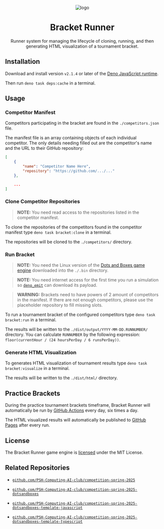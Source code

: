 <div align="center">

![logo](./.assets/logo.png)

# Bracket Runner

Runner system for managing the lifecycle of cloning, running, and then generating HTML visualization of a tournament bracket.

</div>

## Installation

Download and install version `v2.1.4` or later of the [Deno JavaScript runtime](https://deno.com).

Then run `deno task deps:cache` in a terminal.

## Usage

### Competitor Manifest

Competitors participating in the bracket are found in the `./competitors.json` file.

The manifest file is an array containing objects of each individual competitor. The only details needing filled out are the competitor's name and the URL to their GitHub repository:

```json
[
    {
        "name": "Competitor Name Here",
        "repository": "https://github.com/.../..."
    },

    ...
]
```

### Clone Competitor Repositories

> **NOTE:** You need read access to the repositories listed in the competitor manifest.

To clone the repositories of the competitors found in the competitor manifest type `deno task bracket:clone` in a terminal.

The repositories will be cloned to the `./competitors/` directory.

### Run Bracket

> **NOTE:** You need the Linux version of the [Dots and Boxes game engine](https://github.com/PSH-Computing-AI-club/competition-spring-2025-dotsandboxes) downloaded into the `./.bin` directory.

> **NOTE:** You need internet access for the first time you run a simulation so [`deno_emit`](https://github.com/denoland/deno_emit) can download its payload.

> **WARNING:** Brackets need to have powers of 2 amount of competitors in the manifest. If there are not enough competitors, please use the placeholder repository to fill missing slots.

To run a tournament bracket of the configured competitors type `deno task bracket:run` in a terminal.

The results will be written to the `./dist/output/YYYY-MM-DD.RUNNUMBER/` directory. You can calculate `RUNNUMBER` by the following expression: `floor(currentHour / (24 hoursPerDay / 6 runsPerDay))`.

### Generate HTML Visualization

To generates HTML visualization of tournament results type `deno task bracket:visualize` in a terminal.

The results will be written to the `./dist/html/` directory.

## Practice Brackets

During the practice tournament brackets timeframe, Bracket Runner will automatically be run by [GitHub Actions](./.github/workflows/practice-brackets.yaml) every day, six times a day.

The HTML visualized results will automatically be published to [GitHub Pages](https://psh-computing-ai-club.github.io/competition-spring-2025-bracket) after every run.

## License

The Bracket Runner game engine is [licensed](./LICENSE) under the MIT License.

## Related Repositories

- [`github.com/PSH-Computing-AI-club/competition-spring-2025`](https://github.com/PSH-Computing-AI-club/competition-spring-2025)

- [`github.com/PSH-Computing-AI-club/competition-spring-2025-dotsandboxes`](https://github.com/PSH-Computing-AI-club/competition-spring-2025-dotsandboxes)

- [`github.com/PSH-Computing-AI-club/competition-spring-2025-dotsandboxes-template-javascript`](https://github.com/PSH-Computing-AI-club/competition-spring-2025-dotsandboxes-template-javascript)

- [`github.com/PSH-Computing-AI-club/competition-spring-2025-dotsandboxes-template-typescript`](https://github.com/PSH-Computing-AI-club/competition-spring-2025-dotsandboxes-template-typescript)

